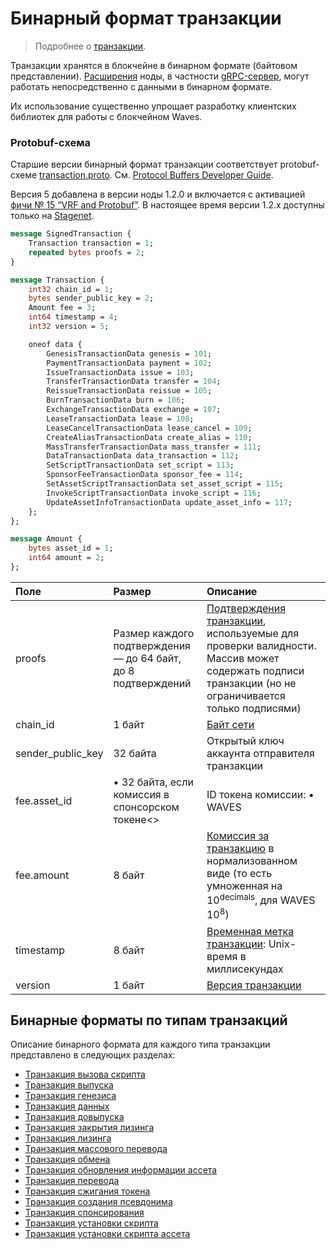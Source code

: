 # Бинарный формат транзакции

> Подробнее о [транзакции](/ru/blockchain/transaction).

Транзакции хранятся в блокчейне в бинарном формате (байтовом представлении). [Расширения](/ru/waves-node/extensions) ноды, в частности [gRPC-сервер](/ru/waves-node/extensions/grpc-server), могут работать непосредственно с данными в бинарном формате.

Их использование существенно упрощает разработку клиентских библиотек для работы с блокчейном Waves.

### Protobuf-схема

Старшие версии бинарный формат транзакции соответствует protobuf-схеме [transaction.proto](https://github.com/wavesplatform/protobuf-schemas/blob/master/proto/waves/transaction.proto). См. [Protocol Buffers Developer Guide](https://developers.google.com/protocol-buffers/docs/overview?hl=ru).

Версия 5 добавлена в версии ноды 1.2.0 и включается с активацией [фичи № 15 “VRF and Protobuf”](/ru/waves-node/features/features). В настоящее время версии 1.2.x доступны только на [Stagenet](/ru/blockchain/blockchain-network/stage-network).

```protobuf
message SignedTransaction {
    Transaction transaction = 1;
    repeated bytes proofs = 2;
}

message Transaction {
    int32 chain_id = 1;
    bytes sender_public_key = 2;
    Amount fee = 3;
    int64 timestamp = 4;
    int32 version = 5;

    oneof data {
        GenesisTransactionData genesis = 101;
        PaymentTransactionData payment = 102;
        IssueTransactionData issue = 103;
        TransferTransactionData transfer = 104;
        ReissueTransactionData reissue = 105;
        BurnTransactionData burn = 106;
        ExchangeTransactionData exchange = 107;
        LeaseTransactionData lease = 108;
        LeaseCancelTransactionData lease_cancel = 109;
        CreateAliasTransactionData create_alias = 110;
        MassTransferTransactionData mass_transfer = 111;
        DataTransactionData data_transaction = 112;
        SetScriptTransactionData set_script = 113;
        SponsorFeeTransactionData sponsor_fee = 114;
        SetAssetScriptTransactionData set_asset_script = 115;
        InvokeScriptTransactionData invoke_script = 116;
        UpdateAssetInfoTransactionData update_asset_info = 117;
    };
};

message Amount {
    bytes asset_id = 1;
    int64 amount = 2;
};
```

| Поле | Размер | Описание |
| :--- | :--- | :--- |
| proofs | Размер каждого подтверждения — до 64 байт,<br>до 8 подтверждений| [Подтверждения транзакции](/ru/blockchain/transaction/transaction-proof), используемые для проверки валидности. Массив может содержать подписи транзакции (но не ограничивается только подписями) |
| chain_id | 1 байт | [Байт сети](/ru/blockchain/blockchain-network/chain-id) |
| sender_public_key | 32 байта | Открытый ключ аккаунта отправителя транзакции |
| fee.asset_id | • 32 байта, если комиссия в спонсорском токене<> | ID токена комиссии: • WAVES|
| fee.amount | 8 байт | [Комиссия за транзакцию](/ru/blockchain/transaction/transaction-fee) в нормализованном виде (то есть умноженная на 10<sup>decimals</sup>, для WAVES 10<sup>8</sup>) |
| timestamp | 8 байт | [Временная метка транзакции](/ru/blockchain/transaction/transaction-timestamp): Unix-время в миллисекундах |
| version | 1 байт | [Версия транзакции](/ru/blockchain/transaction/transaction-version) |

## Бинарные форматы по типам транзакций

Описание бинарного формата для каждого типа транзакции представлено в следующих разделах:

* [Транзакция вызова скрипта](/ru/blockchain/binary-format/transaction-binary-format/invoke-script-transaction-binary-format)
* [Транзакция выпуска](/ru/blockchain/binary-format/transaction-binary-format/issue-transaction-binary-format)
* [Транзакция генезиса](/ru/blockchain/binary-format/transaction-binary-format/genesis-transaction-binary-format)
* [Транзакция данных](/ru/blockchain/binary-format/transaction-binary-format/data-transaction-binary-format)
* [Транзакция довыпуска](/ru/blockchain/binary-format/transaction-binary-format/reissue-transaction-binary-format)
* [Транзакция закрытия лизинга](/ru/blockchain/binary-format/transaction-binary-format/lease-cancel-transaction-binary-format)
* [Транзакция лизинга](/ru/blockchain/binary-format/transaction-binary-format/lease-transaction-binary-format)
* [Транзакция массового перевода](/ru/blockchain/binary-format/transaction-binary-format/mass-transfer-transaction-binary-format)
* [Транзакция обмена](/ru/blockchain/binary-format/transaction-binary-format/exchange-transaction-binary-format)
* [Транзакция обновления информации ассета](/ru/blockchain/binary-format/transaction-binary-format/update-asset-info-transaction-binary-format)
* [Транзакция перевода](/ru/blockchain/binary-format/transaction-binary-format/transfer-transaction-binary-format)
* [Транзакция сжигания токена](/ru/blockchain/binary-format/transaction-binary-format/burn-transaction-binary-format)
* [Транзакция создания псевдонима](/ru/blockchain/binary-format/transaction-binary-format/create-alias-transaction-binary-format)
* [Транзакция спонсирования](/ru/blockchain/binary-format/transaction-binary-format/sponsor-fee-transaction-binary-format)
* [Транзакция установки скрипта](/ru/blockchain/binary-format/transaction-binary-format/set-script-transaction-binary-format)
* [Транзакция установки скрипта ассета](/ru/blockchain/binary-format/transaction-binary-format/set-asset-script-transaction-binary-format)
